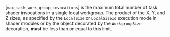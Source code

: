 [`max_task_work_group_invocations`] is the maximum total number of task
    shader invocations in a single local workgroup.
    The product of the X, Y, and Z sizes, as specified by the `LocalSize`
or `LocalSizeId`
    execution mode in shader modules or by the object decorated by the
    `WorkgroupSize` decoration,  **must**  be less than or equal to this
    limit.